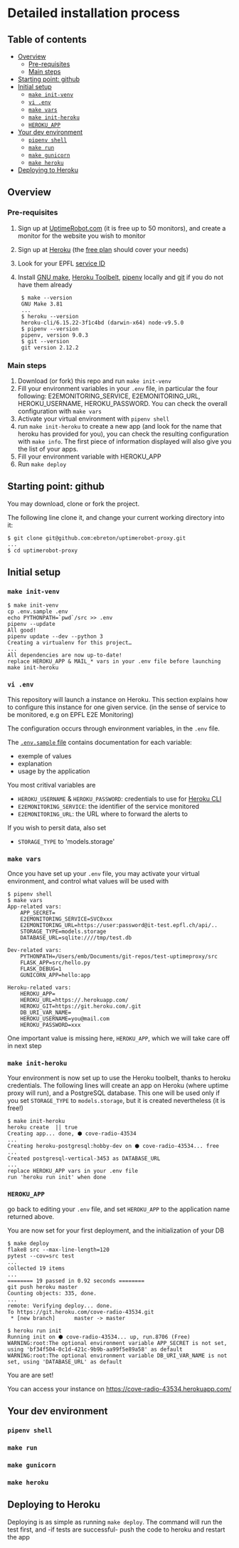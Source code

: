 Detailed installation process
=============================

Table of contents
-----------------

<!-- TOC -->

- [Overview](#overview)
    - [Pre-requisites](#pre-requisites)
    - [Main steps](#main-steps)
- [Starting point: github](#starting-point-github)
- [Initial setup](#initial-setup)
    - [`make init-venv`](#make-init-venv)
    - [`vi .env`](#vi-env)
    - [`make vars`](#make-vars)
    - [`make init-heroku`](#make-init-heroku)
    - [`HEROKU_APP`](#heroku_app)
- [Your dev environment](#your-dev-environment)
    - [`pipenv shell`](#pipenv-shell)
    - [`make run`](#make-run)
    - [`make gunicorn`](#make-gunicorn)
    - [`make heroku`](#make-heroku)
- [Deploying to Heroku](#deploying-to-heroku)

<!-- /TOC -->

## Overview

### Pre-requisites

1. Sign up at [UptimeRobot.com](https://uptimerobot.com) (it is free up to 50 monitors), and create a monitor for the website you wish to monitor
1. Sign up at [Heroku](https://www.heroku.com) (the [free plan](https://www.heroku.com/pricing) should cover your needs)
1. Look for your EPFL [service ID](https://it.epfl.ch/help/?id=epfl_services_status)
1. Install [GNU make](https://www.gnu.org/software/make/), [Heroku Toolbelt](https://devcenter.heroku.com/articles/heroku-cli),  [pipenv](http://pipenv.readthedocs.io/en/latest/) locally and [git](https://git-scm.com/book/en/v2/Getting-Started-Installing-Git) if you do not have them already

        $ make --version
        GNU Make 3.81
        ...
        $ heroku --version
        heroku-cli/6.15.22-3f1c4bd (darwin-x64) node-v9.5.0
        $ pipenv --version
        pipenv, version 9.0.3
        $ git --version
        git version 2.12.2

### Main steps

1. Download (or fork) this repo and run `make init-venv`
1. Fill your environment variables in your `.env` file, in particular the four following: E2EMONITORING_SERVICE, E2EMONITORING_URL, HEROKU_USERNAME, HEROKU_PASSWORD. You can check the overall configuration with `make vars`
1. Activate your virtual environment with `pipenv shell`
1. run `make init-heroku` to create a new app (and look for the name that heroku has provided for you), you can check the resulting configuration with `make info`. The first piece of information displayed will also give you the list of your apps.
1. Fill your environment variable with HEROKU_APP
1. Run `make deploy`

## Starting point: github

You may download, clone or fork the project.

The following line clone it, and change your current working directory into it:

    $ git clone git@github.com:ebreton/uptimerobot-proxy.git
    ...
    $ cd uptimerobot-proxy

## Initial setup

### `make init-venv`

    $ make init-venv
    cp .env.sample .env
    echo PYTHONPATH=`pwd`/src >> .env
    pipenv --update
    All good!
    pipenv update --dev --python 3
    Creating a virtualenv for this project…
    ...
    All dependencies are now up-to-date!
    replace HEROKU_APP & MAIL_* vars in your .env file before launching make init-heroku

### `vi .env`

This repository will launch a instance on Heroku. This section explains how to configure this instance for one given service. (in the sense of service to be monitored, e.g on EPFL E2E Monitoring)

The configuration occurs through environment variables, in the `.env` file.

The [`.env.sample` file](https://github.com/ebreton/uptimerobot-proxy/blob/master/.env.sample) contains documentation for each variable:

- exemple of values
- explanation
- usage by the application

You most critival variables are

- `HEROKU_USERNAME` & `HEROKU_PASSWORD`: credentials to use for [Heroku CLI](https://devcenter.heroku.com/articles/heroku-cli)
- `E2EMONITORING_SERVICE`: the identifier of the service monitored
- `E2EMONITORING_URL`: the URL where to forward the alerts to

If you wish to persit data, also set

- `STORAGE_TYPE` to 'models.storage'

### `make vars`

Once you have set up your `.env` file, you may activate your virtual environment, and control what values will be used with

    $ pipenv shell
    $ make vars
    App-related vars:
        APP_SECRET=
        E2EMONITORING_SERVICE=SVC0xxx
        E2EMONITORING_URL=https://user:password@it-test.epfl.ch/api/..
        STORAGE_TYPE=models.storage
        DATABASE_URL=sqlite:////tmp/test.db

    Dev-related vars:
        PYTHONPATH=/Users/emb/Documents/git-repos/test-uptimeproxy/src
        FLASK_APP=src/hello.py
        FLASK_DEBUG=1
        GUNICORN_APP=hello:app

    Heroku-related vars:
        HEROKU_APP=
        HEROKU_URL=https://.herokuapp.com/
        HEROKU_GIT=https://git.heroku.com/.git
        DB_URI_VAR_NAME=
        HEROKU_USERNAME=you@mail.com
        HEROKU_PASSWORD=xxx

One important value is missing here, `HEROKU_APP`, which we will take care off in next step

### `make init-heroku`

Your environment is now set up to use the Heroku toolbelt, thanks to heroku credentials. The following lines will create an app on Heroku (where uptime proxy will run), and a PostgreSQL database. This one will be used only if you set `STORAGE_TYPE` to `models.storage`, but it is created nevertheless (it is free!)

    $ make init-heroku
    heroku create  || true
    Creating app... done, ⬢ cove-radio-43534
    ...
    Creating heroku-postgresql:hobby-dev on ⬢ cove-radio-43534... free
    ...
    Created postgresql-vertical-3453 as DATABASE_URL
    ...
    replace HEROKU_APP vars in your .env file
    run 'heroku run init' when done

### `HEROKU_APP`

go back to editing your `.env` file, and set `HEROKU_APP` to the application name returned above.

You are now set for your first deployment, and the initialization of your DB

    $ make deploy
    flake8 src --max-line-length=120
    pytest --cov=src test
    ...
    collected 19 items
    ...
    ======== 19 passed in 0.92 seconds ========
    git push heroku master
    Counting objects: 335, done.
    ...
    remote: Verifying deploy... done.
    To https://git.heroku.com/cove-radio-43534.git
     * [new branch]      master -> master

    $ heroku run init
    Running init on ⬢ cove-radio-43534... up, run.8706 (Free)
    WARNING:root:The optional environment variable APP_SECRET is not set, using 'bf34f504-0c1d-421c-9b9b-aa99f5e89a58' as default
    WARNING:root:The optional environment variable DB_URI_VAR_NAME is not set, using 'DATABASE_URL' as default

You are are set!

You can access your instance on https://cove-radio-43534.herokuapp.com/

## Your dev environment

### `pipenv shell`

### `make run`

### `make gunicorn`

### `make heroku`

## Deploying to Heroku

Deploying is as simple as running `make deploy`. The command will run the test first, and -if tests are successful- push the code to heroku and restart the app
